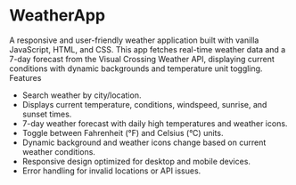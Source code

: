 # WeatherApp

A responsive and user-friendly weather application built with vanilla JavaScript, HTML, and CSS. This app fetches real-time weather data and a 7-day forecast from the Visual Crossing Weather API, displaying current conditions with dynamic backgrounds and temperature unit toggling.
Features

- Search weather by city/location.
- Displays current temperature, conditions, windspeed, sunrise, and sunset times.
- 7-day weather forecast with daily high temperatures and weather icons.
- Toggle between Fahrenheit (°F) and Celsius (°C) units.
- Dynamic background and weather icons change based on current weather conditions.
- Responsive design optimized for desktop and mobile devices.
- Error handling for invalid locations or API issues.
